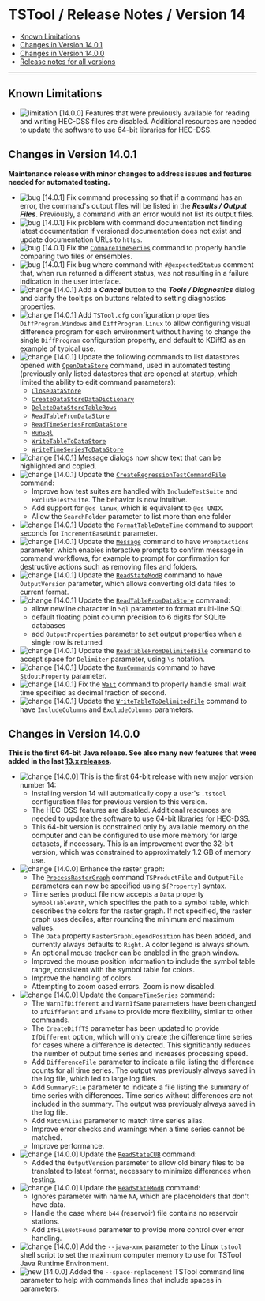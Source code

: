 # TSTool / Release Notes / Version 14 #

* [Known Limitations](#known-limitations)
* [Changes in Version 14.0.1](#changes-in-version-1401)
* [Changes in Version 14.0.0](#changes-in-version-1400)
* [Release notes for all versions](release-notes.md)

----------

## Known Limitations

* ![limitation](limitation.png) [14.0.0] Features that were previously available for reading and writing HEC-DSS files are disabled.
Additional resources are needed to update the software to use 64-bit libraries for HEC-DSS.

## Changes in Version 14.0.1 ##

**Maintenance release with minor changes to address issues and features needed for automated testing.**

* ![bug](bug.png) [14.0.1] Fix command processing so that if a command has an error,
the command's output files will be listed in the ***Results / Output Files***.
Previously, a command with an error would not list its output files.
* ![bug](bug.png) [14.0.1] Fix problem with command documentation not finding latest documentation
if versioned documentation does not exist and update documentation URLs to `https`.
* ![bug](bug.png) [14.0.1] Fix the [`CompareTimeSeries`](../command-ref/CompareTimeSeries/CompareTimeSeries.md) command
to properly handle comparing two files or ensembles.
* ![bug](bug.png) [14.0.1] Fix bug where command with `#@expectedStatus` comment that, when run returned a different status,
was not resulting in a failure indication in the user interface.
* ![change](change.png) [14.0.1] Add a ***Cancel*** button to the ***Tools / Diagnostics*** dialog
and clarify the tooltips on buttons related to setting diagnostics properties.
* ![change](change.png) [14.0.1] Add `TSTool.cfg` configuration properties `DiffProgram.Windows` and
`DiffProgram.Linux` to allow configuring visual difference program for each environment
without having to change the single `DiffProgram` configuration property,
and default to KDiff3 as an example of typical use. 
* ![change](change.png) [14.0.1] Update the following commands to list datastores opened with
[`OpenDataStore`](../command-ref/OpenDataStore/OpenDataStore.md) command, used in automated testing
(previously only listed datastores that are opened at startup, which limited the ability to edit command parameters):
    + [`CloseDataStore`](../command-ref/CloseDataStore/CloseDataStore.md)
    + [`CreateDataStoreDataDictionary`](../command-ref/CreateDataStoreDataDictionary/CreateDataStoreDataDictionary.md)
    + [`DeleteDataStoreTableRows`](../command-ref/DeleteDataStoreTableRows/DeleteDataStoreTableRows.md)
    + [`ReadTableFromDataStore`](../command-ref/ReadTableFromDataStore/ReadTableFromDataStore.md)
    + [`ReadTimeSeriesFromDataStore`](../command-ref/ReadTimeSeriesFromDataStore/ReadTimeSeriesFromDataStore.md)
    + [`RunSql`](../command-ref/RunSql/RunSql.md)
    + [`WriteTableToDataStore`](../command-ref/WriteTableToDataStore/WriteTableToDataStore.md)
    + [`WriteTimeSeriesToDataStore`](../command-ref/WriteTimeSeriesToDataStore/WriteTimeSeriesToDataStore.md)
* ![change](change.png) [14.0.1] Message dialogs now show text that can be highlighted and copied.
* ![change](change.png) [14.0.1] Update the [`CreateRegressionTestCommandFile`](../command-ref/CreateRegressionTestCommandFile/CreateRegressionTestCommandFile.md) command:
    + Improve how test suites are handled with `IncludeTestSuite` and `ExcludeTestSuite`.  The behavior is now intuitive.
    + Add support for `@os linux`, which is equivalent to `@os UNIX`.
    + Allow the `SearchFolder` parameter to list more than one folder
* ![change](change.png) [14.0.1] Update the [`FormatTableDateTime`](../command-ref/FormatTableDateTime/FormatTableDateTime.md) command
to support seconds for `IncrementBaseUnit` parameter.
* ![change](change.png) [14.0.1] Update the [`Message`](../command-ref/Message/Message.md) command to
have `PromptActions` parameter, which enables interactive prompts to confirm message in command workflows,
for example to prompt for confirmation for destructive actions such as removing files and folders.
* ![change](change.png) [14.0.1] Update the [`ReadStateModB`](../command-ref/ReadStateModB/ReadStateModB.md) command
to have `OutputVersion` parameter, which allows converting old data files to current format.
* ![change](change.png) [14.0.1] Update the [`ReadTableFromDataStore`](../command-ref/ReadTableFromDataStore/ReadTableFromDataStore.md) command:
    + allow newline character in `Sql` parameter to format multi-line SQL
    + default floating point column precision to 6 digits for SQLite databases
    + add `OutputProperties` parameter to set output properties when a single row is returned
* ![change](change.png) [14.0.1] Update the [`ReadTableFromDelimitedFile`](../command-ref/ReadTableFromDelimitedFile/ReadTableFromDelimitedFile.md) command
to accept space for `Delimiter` parameter, using `\s` notation.
* ![change](change.png) [14.0.1] Update the [`RunCommands`](../command-ref/RunCommands/RunCommands.md) command
to have `StdoutProperty` parameter.
* ![change](change.png) [14.0.1] Fix the [`Wait`](../command-ref/Wait/Wait.md) command to properly handle small wait time specified as decimal fraction of second.
* ![change](change.png) [14.0.1] Update the [`WriteTableToDelimitedFile`](../command-ref/WriteTableToDelimitedFile/WriteTableToDelimitedFile.md) command
to have `IncludeColumns` and `ExcludeColumns` parameters.

## Changes in Version 14.0.0 ##

**This is the first 64-bit Java release.
See also many new features that were added in the last [13.x releases](release-notes-13.md).**

* ![change](change.png) [14.0.0] This is the first 64-bit release with new major version number 14:
    + Installing version 14 will automatically copy a user's `.tstool` configuration files
    for previous version to this version.
    + The HEC-DSS features are disabled.
    Additional resources are needed to update the software to use 64-bit libraries for HEC-DSS.
    + This 64-bit version is constrained only by available memory on the computer
    and can be configured to use more memory for large datasets, if necessary.
    This is an improvement over the 32-bit version, which was constrained to
    approximately 1.2 GB of memory use.
* ![change](change.png) [14.0.0] Enhance the raster graph:
    + The [`ProcessRasterGraph`](../command-ref/ProcessRasterGraph/ProcessRasterGraph.md) command
    `TSProductFile` and `OutputFile` parameters can now be specified using `${Property}` syntax.
    + Time series product file now accepts a `Data` property `SymbolTablePath`,
    which specifies the path to a symbol table,
    which describes the colors for the raster graph.
    If not specified, the raster graph uses deciles, after rounding the minimum and maximum values.
    + The `Data` property `RasterGraphLegendPosition` has been added,
    and currently always defaults to `Right`.
    A color legend is always shown.
    + An optional mouse tracker can be enabled in the graph window.
    + Improved the mouse position information to include the symbol table range,
    consistent with the symbol table for colors.
    + Improve the handling of colors.
    + Attempting to zoom cased errors.  Zoom is now disabled.
* ![change](change.png) [14.0.0] Update the
[`CompareTimeSeries`](../command-ref/CompareTimeSeries/CompareTimeSeries.md) command:
    + The `WarnIfDifferent` and `WarnIfSame` parameters have been changed to
    `IfDifferent` and `IfSame` to provide more flexibility, similar to other commands.
    + The `CreateDiffTS` parameter has been updated to provide `IfDifferent` option,
    which will only create the difference time series for cases where a difference
    is detected.  This significantly reduces the number of output time series
    and increases processing speed.
    + Add `DifferenceFile` parameter to indicate a file listing the difference counts
    for all time series.  The output was previously always saved in the log file,
    which led to large log files.
    + Add `SummaryFile` parameter to indicate a file listing the summary of time series with
    differences.  Time series without differences are not included in the summary.
    The output was previously always saved in the log file.
    + Add `MatchAlias` parameter to match time series alias.
    + Improve error checks and warnings when a time series cannot be matched.
    + Improve performance.
* ![change](change.png) [14.0.0] Update the
[`ReadStateCUB`](../command-ref/ReadStateCUB/ReadStateCUB.md) command:
    + Added the `OutputVersion` parameter to allow old binary files to be translated to
    latest format, necessary to minimize differences when testing.
* ![change](change.png) [14.0.0] Update the
[`ReadStateModB`](../command-ref/ReadStateModB/ReadStateModB.md) command:
    + Ignores parameter with name `NA`, which are placeholders that don't have data.
    + Handle the case where `b44` (reservoir) file contains no reservoir stations.
    + Add `IfFileNotFound` parameter to provide more control over error handling.
* ![change](change.png) [14.0.0] Add the `--java-xmx` parameter to the Linux `tstool` shell script
to set the maximum computer memory to use for TSTool Java Runtime Environment.
* ![new](new.png) [14.0.0] Added the `--space-replacement` TSTool command line parameter
to help with commands lines that include spaces in parameters.
